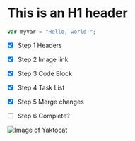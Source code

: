# This is an H1 header

``` javascript
var myVar = "Hello, world!";
```

- [x] Step 1 Headers
- [x] Step 2 Image link
- [x] Step 3 Code Block
- [x] Step 4 Task List
- [x] Step 5 Merge changes
- [ ] Step 6 Complete?
      

![Image of Yaktocat](https://octodex.github.com/images/yaktocat.png)


